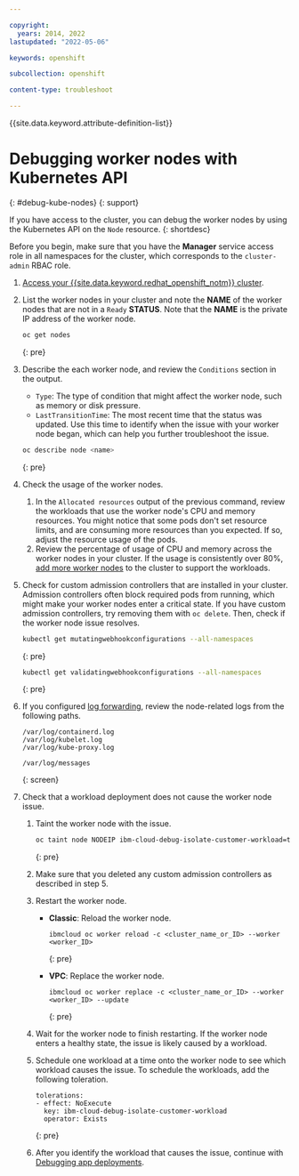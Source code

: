```yaml
---

copyright: 
  years: 2014, 2022
lastupdated: "2022-05-06"

keywords: openshift

subcollection: openshift

content-type: troubleshoot

---
```


{{site.data.keyword.attribute-definition-list}}



# Debugging worker nodes with Kubernetes API
{: #debug-kube-nodes}
{: support}


If you have access to the cluster, you can debug the worker nodes by using the Kubernetes API on the `Node` resource.
{: shortdesc}

Before you begin, make sure that you have the **Manager** service access role in all namespaces for the cluster, which corresponds to the `cluster-admin` RBAC role.

1. [Access your {{site.data.keyword.redhat_openshift_notm}} cluster](/docs/openshift?topic=openshift-access_cluster).
2. List the worker nodes in your cluster and note the **NAME** of the worker nodes that are not in a `Ready` **STATUS**. Note that the **NAME** is the private IP address of the worker node.
    ```sh
    oc get nodes
    ```
    {: pre}

3. Describe the each worker node, and review the `Conditions` section in the output.
    * `Type`: The type of condition that might affect the worker node, such as memory or disk pressure.
    * `LastTransitionTime`: The most recent time that the status was updated. Use this time to identify when the issue with your worker node began, which can help you further troubleshoot the issue.

    ```sh
    oc describe node <name>
    ```
    {: pre}

4. Check the usage of the worker nodes.
    1. In the `Allocated resources` output of the previous command, review the workloads that use the worker node's CPU and memory resources. You might notice that some pods don't set resource limits, and are consuming more resources than you expected. If so, adjust the resource usage of the pods.
    2. Review the percentage of usage of CPU and memory across the worker nodes in your cluster. If the usage is consistently over 80%, [add more worker nodes](/docs/containers?topic=containers-add_workers) to the cluster to support the workloads.
5. Check for custom admission controllers that are installed in your cluster. Admission controllers often block required pods from running, which might make your worker nodes enter a critical state. If you have custom admission controllers, try removing them with `oc delete`. Then, check if the worker node issue resolves.
    ```sh
    kubectl get mutatingwebhookconfigurations --all-namespaces
    ```
    {: pre}

    ```sh
    kubectl get validatingwebhookconfigurations --all-namespaces
    ```
    {: pre}

6. If you configured [log forwarding](/docs/containers?topic=containers-health), review the node-related logs from the following paths.
    ```
    /var/log/containerd.log
    /var/log/kubelet.log
    /var/log/kube-proxy.log
    
    /var/log/messages
    ```
    {: screen}

7. Check that a workload deployment does not cause the worker node issue.
    1. Taint the worker node with the issue.
        ```sh
        oc taint node NODEIP ibm-cloud-debug-isolate-customer-workload=true:NoExecute
        ```
        {: pre}

    2. Make sure that you deleted any custom admission controllers as described in step 5.
    3. Restart the worker node.
        * **Classic**: Reload the worker node.
          ```
          ibmcloud oc worker reload -c <cluster_name_or_ID> --worker <worker_ID>
          ```
          {: pre}

        * **VPC**: Replace the worker node.
          ```
          ibmcloud oc worker replace -c <cluster_name_or_ID> --worker <worker_ID> --update
          ```
          {: pre}

    4. Wait for the worker node to finish restarting. If the worker node enters a healthy state, the issue is likely caused by a workload.
    5. Schedule one workload at a time onto the worker node to see which workload causes the issue. To schedule the workloads, add the following toleration.
        ```
        tolerations:
        - effect: NoExecute
          key: ibm-cloud-debug-isolate-customer-workload
          operator: Exists
        ```
        {: pre}
        
    6. After you identify the workload that causes the issue, continue with [Debugging app deployments](/docs/containers?topic=containers-debug_apps).



